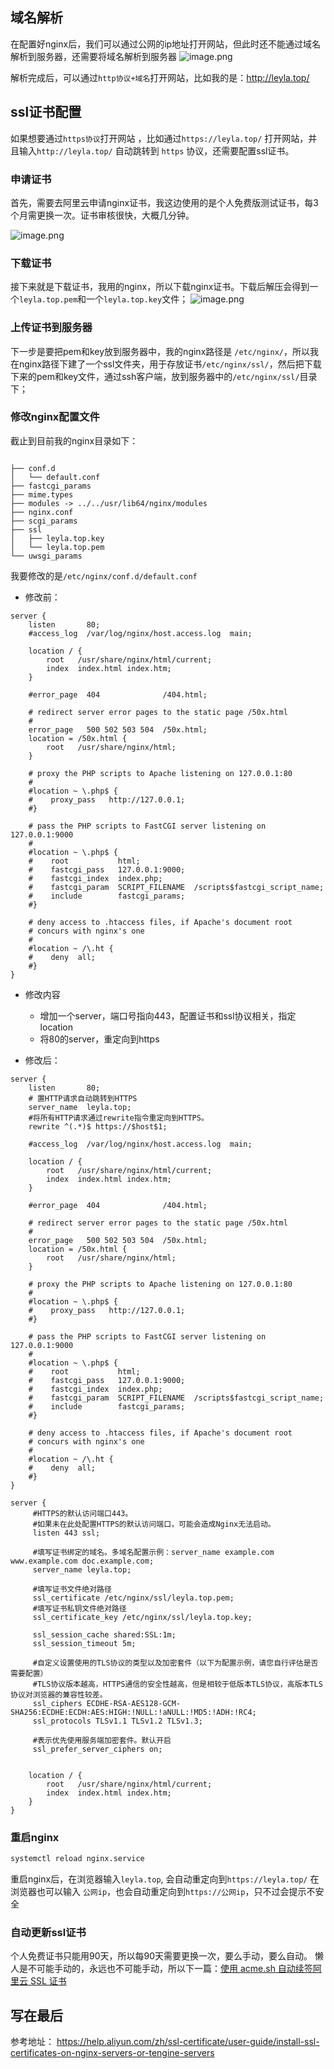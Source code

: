 
## 域名解析
在配置好nginx后，我们可以通过公网的ip地址打开网站，但此时还不能通过域名解析到服务器，还需要将域名解析到服务器
![image.png](http://images.leyla.top/note/20250329195822644.png)

解析完成后，可以通过`http协议+域名`打开网站，比如我的是：http://leyla.top/

## ssl证书配置

如果想要通过`https协议`打开网站 ，比如通过`https://leyla.top/` 打开网站，并且输入`http://leyla.top/` 自动跳转到 `https` 协议，还需要配置ssl证书。

### 申请证书
首先，需要去阿里云申请nginx证书，我这边使用的是个人免费版测试证书，每3个月需更换一次。证书审核很快，大概几分钟。

![image.png](http://images.leyla.top/note/20250331101504278.png)


### 下载证书
接下来就是下载证书，我用的nginx，所以下载nginx证书。下载后解压会得到一个`leyla.top.pem`和一个`leyla.top.key`文件；
![image.png](http://images.leyla.top/note/20250331101624900.png)


### 上传证书到服务器
下一步是要把pem和key放到服务器中，我的nginx路径是 `/etc/nginx/`，所以我在nginx路径下建了一个ssl文件夹，用于存放证书`/etc/nginx/ssl/`，然后把下载下来的pem和key文件，通过ssh客户端，放到服务器中的`/etc/nginx/ssl/`目录下；

### 修改nginx配置文件
截止到目前我的nginx目录如下：
```shell

├── conf.d
│   └── default.conf
├── fastcgi_params
├── mime.types
├── modules -> ../../usr/lib64/nginx/modules
├── nginx.conf
├── scgi_params
├── ssl
│   ├── leyla.top.key
│   └── leyla.top.pem
└── uwsgi_params
```

我要修改的是`/etc/nginx/conf.d/default.conf`
- 修改前：
```nginx
server {
    listen       80;
    #access_log  /var/log/nginx/host.access.log  main;

    location / {
        root   /usr/share/nginx/html/current;
        index  index.html index.htm;
    }

    #error_page  404              /404.html;

    # redirect server error pages to the static page /50x.html
    #
    error_page   500 502 503 504  /50x.html;
    location = /50x.html {
        root   /usr/share/nginx/html;
    }

    # proxy the PHP scripts to Apache listening on 127.0.0.1:80
    #
    #location ~ \.php$ {
    #    proxy_pass   http://127.0.0.1;
    #}

    # pass the PHP scripts to FastCGI server listening on 127.0.0.1:9000
    #
    #location ~ \.php$ {
    #    root           html;
    #    fastcgi_pass   127.0.0.1:9000;
    #    fastcgi_index  index.php;
    #    fastcgi_param  SCRIPT_FILENAME  /scripts$fastcgi_script_name;
    #    include        fastcgi_params;
    #}

    # deny access to .htaccess files, if Apache's document root
    # concurs with nginx's one
    #
    #location ~ /\.ht {
    #    deny  all;
    #}
}
```


- 修改内容
	- 增加一个server，端口号指向443，配置证书和ssl协议相关，指定location
	- 将80的server，重定向到https

- 修改后：
```nginx
server {
    listen       80;
    # 置HTTP请求自动跳转到HTTPS
    server_name  leyla.top;
    #将所有HTTP请求通过rewrite指令重定向到HTTPS。
    rewrite ^(.*)$ https://$host$1;

    #access_log  /var/log/nginx/host.access.log  main;

    location / {
        root   /usr/share/nginx/html/current;
        index  index.html index.htm;
    }

    #error_page  404              /404.html;

    # redirect server error pages to the static page /50x.html
    #
    error_page   500 502 503 504  /50x.html;
    location = /50x.html {
        root   /usr/share/nginx/html;
    }

    # proxy the PHP scripts to Apache listening on 127.0.0.1:80
    #
    #location ~ \.php$ {
    #    proxy_pass   http://127.0.0.1;
    #}

    # pass the PHP scripts to FastCGI server listening on 127.0.0.1:9000
    #
    #location ~ \.php$ {
    #    root           html;
    #    fastcgi_pass   127.0.0.1:9000;
    #    fastcgi_index  index.php;
    #    fastcgi_param  SCRIPT_FILENAME  /scripts$fastcgi_script_name;
    #    include        fastcgi_params;
    #}

    # deny access to .htaccess files, if Apache's document root
    # concurs with nginx's one
    #
    #location ~ /\.ht {
    #    deny  all;
    #}
}

server {
     #HTTPS的默认访问端口443。
     #如果未在此处配置HTTPS的默认访问端口，可能会造成Nginx无法启动。
     listen 443 ssl;
     
     #填写证书绑定的域名。多域名配置示例：server_name example.com www.example.com doc.example.com;
     server_name leyla.top;
 
     #填写证书文件绝对路径
     ssl_certificate /etc/nginx/ssl/leyla.top.pem;
     #填写证书私钥文件绝对路径
     ssl_certificate_key /etc/nginx/ssl/leyla.top.key;
 
     ssl_session_cache shared:SSL:1m;
     ssl_session_timeout 5m;
         
     #自定义设置使用的TLS协议的类型以及加密套件（以下为配置示例，请您自行评估是否需要配置）
     #TLS协议版本越高，HTTPS通信的安全性越高，但是相较于低版本TLS协议，高版本TLS协议对浏览器的兼容性较差。
     ssl_ciphers ECDHE-RSA-AES128-GCM-SHA256:ECDHE:ECDH:AES:HIGH:!NULL:!aNULL:!MD5:!ADH:!RC4;
     ssl_protocols TLSv1.1 TLSv1.2 TLSv1.3;

     #表示优先使用服务端加密套件。默认开启
     ssl_prefer_server_ciphers on;
 
 
    location / {
        root   /usr/share/nginx/html/current;
        index  index.html index.htm;
    }
}
```

### 重启nginx

```bash
systemctl reload nginx.service
```

重启nginx后，在浏览器输入`leyla.top`, 会自动重定向到`https://leyla.top/`
在浏览器也可以输入 `公网ip`，也会自动重定向到`https://公网ip`，只不过会提示不安全

### 自动更新ssl证书
个人免费证书只能用90天，所以每90天需要更换一次，要么手动，要么自动。
懒人是不可能手动的，永远也不可能手动，所以下一篇：[使用 acme.sh 自动续签阿里云 SSL 证书](使用%20acme.sh%20自动续签阿里云%20SSL%20证书.md)


## 写在最后
参考地址：
https://help.aliyun.com/zh/ssl-certificate/user-guide/install-ssl-certificates-on-nginx-servers-or-tengine-servers

